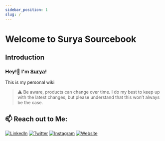 ```yaml
---
sidebar_position: 1
slug: /
---
```


# Welcome to Surya Sourcebook

## Introduction
### Hey!👋 I'm [Surya](https://suryaraj.me)!

This is my personal wiki

> :warning: Be aware, products can change over time. I do my best to keep up with the latest changes, but please understand that this won’t always be the case.

## 📫 **Reach out to Me:**

<p>
<a href="https://www.linkedin.com/in/suryakantamangaraj/" target="_blank"><img alt="LinkedIn" src="https://img.shields.io/badge/linkedin-%230077B5.svg?&style=for-the-badge&logo=linkedin&logoColor=white" /></a>
<a href="https://twitter.com/_suryaraj_" target="_blank"><img alt="Twitter" src="https://img.shields.io/badge/twitter-%231DA1F2.svg?&style=for-the-badge&logo=twitter&logoColor=white" /></a>
<a href="https://www.instagram.com/suryaraj.me/"><img alt="Instagram" src="https://img.shields.io/badge/Instagram-%2312100E.svg?&style=for-the-badge&logo=Instagram&logoColor=white" /></a>
<a href="https://suryaraj.me"><img alt="Website" src="https://img.shields.io/badge/Website-FF4500.svg?&style=for-the-badge&logo=Google%20Chrome&logoColor=white" /></a>
</p>

##

